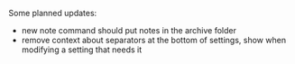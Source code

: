 
Some planned updates:

- new note command should put notes in the archive folder
- remove context about separators at the bottom of settings, show when modifying a setting that needs it
